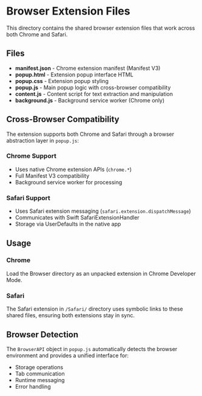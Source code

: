 # Browser Extension Files

This directory contains the shared browser extension files that work across both Chrome and Safari.

## Files

- **manifest.json** - Chrome extension manifest (Manifest V3)
- **popup.html** - Extension popup interface HTML
- **popup.css** - Extension popup styling
- **popup.js** - Main popup logic with cross-browser compatibility
- **content.js** - Content script for text extraction and manipulation
- **background.js** - Background service worker (Chrome only)

## Cross-Browser Compatibility

The extension supports both Chrome and Safari through a browser abstraction layer in `popup.js`:

### Chrome Support
- Uses native Chrome extension APIs (`chrome.*`)
- Full Manifest V3 compatibility
- Background service worker for processing

### Safari Support  
- Uses Safari extension messaging (`safari.extension.dispatchMessage`)
- Communicates with Swift SafariExtensionHandler
- Storage via UserDefaults in the native app

## Usage

### Chrome
Load the Browser directory as an unpacked extension in Chrome Developer Mode.

### Safari
The Safari extension in `/Safari/` directory uses symbolic links to these shared files, ensuring both extensions stay in sync.

## Browser Detection

The `BrowserAPI` object in `popup.js` automatically detects the browser environment and provides a unified interface for:
- Storage operations
- Tab communication  
- Runtime messaging
- Error handling